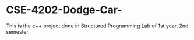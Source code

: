 # CSE-4202-Dodge-Car-
This is the c++ project done in Structured Programming Lab of 1st year, 2nd semester.
